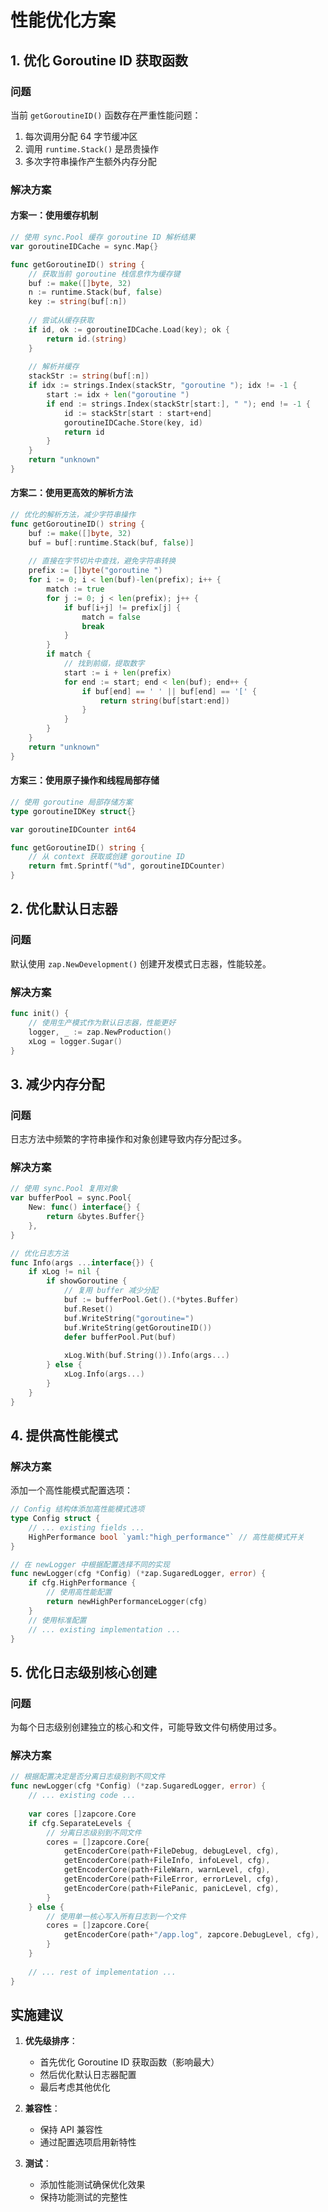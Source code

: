 # 性能优化方案

## 1. 优化 Goroutine ID 获取函数

### 问题
当前 `getGoroutineID()` 函数存在严重性能问题：
1. 每次调用分配 64 字节缓冲区
2. 调用 `runtime.Stack()` 是昂贵操作
3. 多次字符串操作产生额外内存分配

### 解决方案

#### 方案一：使用缓存机制
```go
// 使用 sync.Pool 缓存 goroutine ID 解析结果
var goroutineIDCache = sync.Map{}

func getGoroutineID() string {
	// 获取当前 goroutine 栈信息作为缓存键
	buf := make([]byte, 32)
	n := runtime.Stack(buf, false)
	key := string(buf[:n])
	
	// 尝试从缓存获取
	if id, ok := goroutineIDCache.Load(key); ok {
		return id.(string)
	}
	
	// 解析并缓存
	stackStr := string(buf[:n])
	if idx := strings.Index(stackStr, "goroutine "); idx != -1 {
		start := idx + len("goroutine ")
		if end := strings.Index(stackStr[start:], " "); end != -1 {
			id := stackStr[start : start+end]
			goroutineIDCache.Store(key, id)
			return id
		}
	}
	return "unknown"
}
```

#### 方案二：使用更高效的解析方法
```go
// 优化的解析方法，减少字符串操作
func getGoroutineID() string {
	buf := make([]byte, 32)
	buf = buf[:runtime.Stack(buf, false)]
	
	// 直接在字节切片中查找，避免字符串转换
	prefix := []byte("goroutine ")
	for i := 0; i < len(buf)-len(prefix); i++ {
		match := true
		for j := 0; j < len(prefix); j++ {
			if buf[i+j] != prefix[j] {
				match = false
				break
			}
		}
		if match {
			// 找到前缀，提取数字
			start := i + len(prefix)
			for end := start; end < len(buf); end++ {
				if buf[end] == ' ' || buf[end] == '[' {
					return string(buf[start:end])
				}
			}
		}
	}
	return "unknown"
}
```

#### 方案三：使用原子操作和线程局部存储
```go
// 使用 goroutine 局部存储方案
type goroutineIDKey struct{}

var goroutineIDCounter int64

func getGoroutineID() string {
	// 从 context 获取或创建 goroutine ID
	return fmt.Sprintf("%d", goroutineIDCounter)
}
```

## 2. 优化默认日志器

### 问题
默认使用 `zap.NewDevelopment()` 创建开发模式日志器，性能较差。

### 解决方案
```go
func init() {
	// 使用生产模式作为默认日志器，性能更好
	logger, _ := zap.NewProduction()
	xLog = logger.Sugar()
}
```

## 3. 减少内存分配

### 问题
日志方法中频繁的字符串操作和对象创建导致内存分配过多。

### 解决方案
```go
// 使用 sync.Pool 复用对象
var bufferPool = sync.Pool{
	New: func() interface{} {
		return &bytes.Buffer{}
	},
}

// 优化日志方法
func Info(args ...interface{}) {
	if xLog != nil {
		if showGoroutine {
			// 复用 buffer 减少分配
			buf := bufferPool.Get().(*bytes.Buffer)
			buf.Reset()
			buf.WriteString("goroutine=")
			buf.WriteString(getGoroutineID())
			defer bufferPool.Put(buf)
			
			xLog.With(buf.String()).Info(args...)
		} else {
			xLog.Info(args...)
		}
	}
}
```

## 4. 提供高性能模式

### 解决方案
添加一个高性能模式配置选项：

```go
// Config 结构体添加高性能模式选项
type Config struct {
	// ... existing fields ...
	HighPerformance bool `yaml:"high_performance"` // 高性能模式开关
}

// 在 newLogger 中根据配置选择不同的实现
func newLogger(cfg *Config) (*zap.SugaredLogger, error) {
	if cfg.HighPerformance {
		// 使用高性能配置
		return newHighPerformanceLogger(cfg)
	}
	// 使用标准配置
	// ... existing implementation ...
}
```

## 5. 优化日志级别核心创建

### 问题
为每个日志级别创建独立的核心和文件，可能导致文件句柄使用过多。

### 解决方案
```go
// 根据配置决定是否分离日志级别到不同文件
func newLogger(cfg *Config) (*zap.SugaredLogger, error) {
	// ... existing code ...
	
	var cores []zapcore.Core
	if cfg.SeparateLevels {
		// 分离日志级别到不同文件
		cores = []zapcore.Core{
			getEncoderCore(path+FileDebug, debugLevel, cfg),
			getEncoderCore(path+FileInfo, infoLevel, cfg),
			getEncoderCore(path+FileWarn, warnLevel, cfg),
			getEncoderCore(path+FileError, errorLevel, cfg),
			getEncoderCore(path+FilePanic, panicLevel, cfg),
		}
	} else {
		// 使用单一核心写入所有日志到一个文件
		cores = []zapcore.Core{
			getEncoderCore(path+"/app.log", zapcore.DebugLevel, cfg),
		}
	}
	
	// ... rest of implementation ...
}
```

## 实施建议

1. **优先级排序**：
   - 首先优化 Goroutine ID 获取函数（影响最大）
   - 然后优化默认日志器配置
   - 最后考虑其他优化

2. **兼容性**：
   - 保持 API 兼容性
   - 通过配置选项启用新特性

3. **测试**：
   - 添加性能测试确保优化效果
   - 保持功能测试的完整性